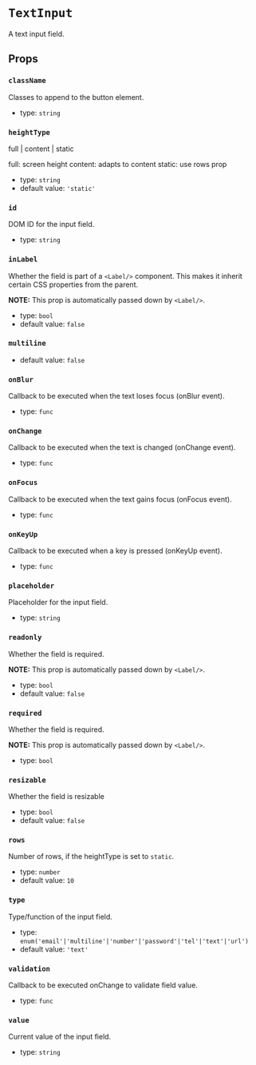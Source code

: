`TextInput`
===========

A text input field.

Props
-----

### `className`

Classes to append to the button element.

- type: `string`


### `heightType`

full | content | static

full: screen height
content: adapts to content
static: use rows prop

- type: `string`
- default value: `'static'`


### `id`

DOM ID for the input field.

- type: `string`


### `inLabel`

Whether the field is part of a `<Label/>` component. This makes it inherit certain CSS properties from the parent.

**NOTE:** This prop is automatically passed down by `<Label/>`.

- type: `bool`
- default value: `false`


### `multiline`

- default value: `false`


### `onBlur`

Callback to be executed when the text loses focus (onBlur event).

- type: `func`


### `onChange`

Callback to be executed when the text is changed (onChange event).

- type: `func`


### `onFocus`

Callback to be executed when the text gains focus (onFocus event).

- type: `func`


### `onKeyUp`

Callback to be executed when a key is pressed (onKeyUp event).

- type: `func`


### `placeholder`

Placeholder for the input field.

- type: `string`


### `readonly`

Whether the field is required.

**NOTE:** This prop is automatically passed down by `<Label/>`.

- type: `bool`
- default value: `false`


### `required`

Whether the field is required.

**NOTE:** This prop is automatically passed down by `<Label/>`.

- type: `bool`


### `resizable`

Whether the field is resizable

- type: `bool`
- default value: `false`


### `rows`

Number of rows, if the heightType is set to `static`.

- type: `number`
- default value: `10`


### `type`

Type/function of the input field.

- type: `enum('email'|'multiline'|'number'|'password'|'tel'|'text'|'url')`
- default value: `'text'`


### `validation`

Callback to be executed onChange to validate field value.

- type: `func`


### `value`

Current value of the input field.

- type: `string`

